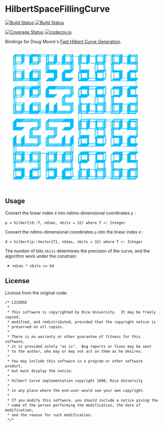 # HilbertSpaceFillingCurve

[![Build Status](https://travis-ci.org/jonathanBieler/HilbertSpaceFillingCurve.jl.svg?branch=master)](https://travis-ci.org/jonathanBieler/HilbertSpaceFillingCurve.jl)
[![Build Status](https://ci.appveyor.com/api/projects/status/kg3gx5ngbbewjstr?svg=true)](https://ci.appveyor.com/project/jonathanBieler/HilbertSpaceFillingCurve-jl)

[![Coverage Status](https://coveralls.io/repos/jonathanBieler/HilbertSpaceFillingCurve.jl/badge.svg?branch=master&service=github)](https://coveralls.io/github/jonathanBieler/HilbertSpaceFillingCurve.jl?branch=master)
[![codecov.io](http://codecov.io/github/jonathanBieler/HilbertSpaceFillingCurve.jl/coverage.svg?branch=master)](http://codecov.io/github/jonathanBieler/HilbertSpaceFillingCurve.jl?branch=master)

Bindings for Doug Moore's [Fast Hilbert Curve Generation](http://www.tiac.net/~sw/2008/10/Hilbert/moore/).

![screenshot](data/figure.png)

## Usage

Convert the linear index `d` into ndims-dimensional coordinates `p` :

`p = hilbert(d::T, ndims, nbits = 32) where T <: Integer`

Convert the ndims-dimensional coordinates `p` into the linear index `d` :

`d = hilbert(p::Vector{T}, ndims, nbits = 32) where T <: Integer`

The number of bits `nbits` determines the precision of the curve, and the algorithm work
under the constrain:

- `ndims * nbits <= 64`

## License

License from the original code:

```
/* LICENSE
 *
 * This software is copyrighted by Rice University.  It may be freely copied,
 * modified, and redistributed, provided that the copyright notice is 
 * preserved on all copies.
 * 
 * There is no warranty or other guarantee of fitness for this software,
 * it is provided solely "as is".  Bug reports or fixes may be sent
 * to the author, who may or may not act on them as he desires.
 *
 * You may include this software in a program or other software product,
 * but must display the notice:
 *
 * Hilbert Curve implementation copyright 1998, Rice University
 *
 * in any place where the end-user would see your own copyright.
 * 
 * If you modify this software, you should include a notice giving the
 * name of the person performing the modification, the date of modification,
 * and the reason for such modification.
 */* 

```
